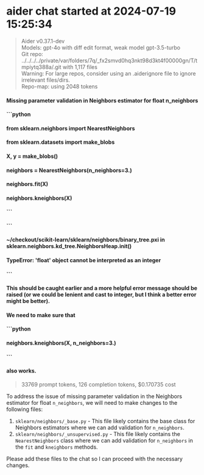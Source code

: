 
# aider chat started at 2024-07-19 15:25:34

> Aider v0.37.1-dev  
> Models: gpt-4o with diff edit format, weak model gpt-3.5-turbo  
> Git repo: ../../../../private/var/folders/7q/_fx2smvd0hq3nkt98d3kt4f00000gn/T/tmpiytq388a/.git with 1,117 files  
> Warning: For large repos, consider using an .aiderignore file to ignore irrelevant files/dirs.  
> Repo-map: using 2048 tokens  

#### Missing parameter validation in Neighbors estimator for float n_neighbors  
#### ```python  
#### from sklearn.neighbors import NearestNeighbors  
#### from sklearn.datasets import make_blobs  
#### X, y = make_blobs()  
#### neighbors = NearestNeighbors(n_neighbors=3.)  
#### neighbors.fit(X)  
#### neighbors.kneighbors(X)  
#### ```  
#### ```  
#### ~/checkout/scikit-learn/sklearn/neighbors/binary_tree.pxi in sklearn.neighbors.kd_tree.NeighborsHeap.__init__()  
####   
#### TypeError: 'float' object cannot be interpreted as an integer  
#### ```  
#### This should be caught earlier and a more helpful error message should be raised (or we could be lenient and cast to integer, but I think a better error might be better).  
####   
#### We need to make sure that   
#### ```python  
#### neighbors.kneighbors(X, n_neighbors=3.)  
#### ```  
#### also works.  
> 33769 prompt tokens, 126 completion tokens, $0.170735 cost  

To address the issue of missing parameter validation in the Neighbors estimator for float `n_neighbors`, we will need to make changes to the following files:

1. `sklearn/neighbors/_base.py` - This file likely contains the base class for Neighbors estimators where we can add validation for `n_neighbors`.
2. `sklearn/neighbors/_unsupervised.py` - This file likely contains the `NearestNeighbors` class where we can add validation for `n_neighbors` in the `fit` and `kneighbors` methods.

Please add these files to the chat so I can proceed with the necessary changes.

